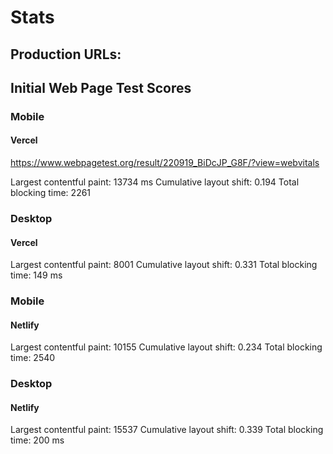 # Stats

## Production URLs:

## Initial Web Page Test Scores

### Mobile

#### Vercel

https://www.webpagetest.org/result/220919_BiDcJP_G8F/?view=webvitals

Largest contentful paint: 13734 ms
Cumulative layout shift: 0.194
Total blocking time: 2261



### Desktop

#### Vercel

Largest contentful paint: 8001
Cumulative layout shift: 0.331
Total blocking time: 149 ms


### Mobile

#### Netlify

Largest contentful paint: 10155
Cumulative layout shift: 0.234
Total blocking time: 2540

### Desktop

#### Netlify

Largest contentful paint: 15537
Cumulative layout shift: 0.339
Total blocking time: 200 ms